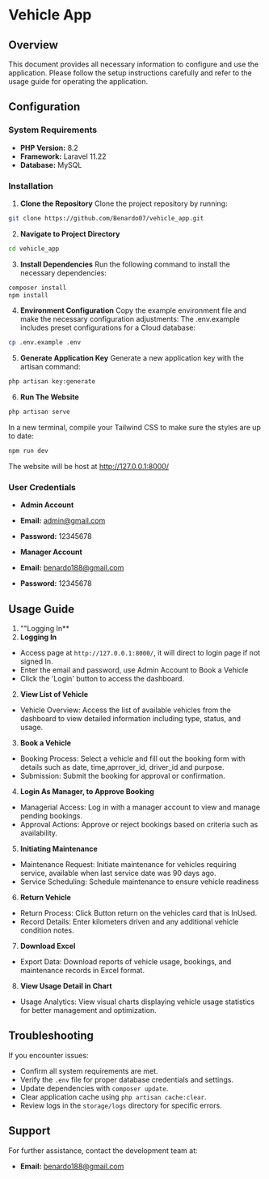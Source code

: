 # Vehicle App

## Overview

This document provides all necessary information to configure and use the application. Please follow the setup instructions carefully and refer to the usage guide for operating the application.

## Configuration

### System Requirements
- **PHP Version:** 8.2
- **Framework:** Laravel 11.22
- **Database:** MySQL

### Installation

1. **Clone the Repository**
   Clone the project repository by running:
```bash
git clone https://github.com/Benardo07/vehicle_app.git
```

2. **Navigate to Project Directory**
```bash
cd vehicle_app
```

3. **Install Dependencies**
Run the following command to install the necessary dependencies:
```bash
composer install
npm install
```

4. **Environment Configuration**
Copy the example environment file and make the necessary configuration adjustments:
The .env.example includes preset configurations for a Cloud database:
```bash
cp .env.example .env
```


5. **Generate Application Key**
Generate a new application key with the artisan command:
```bash
php artisan key:generate
```

6. **Run The Website**
```bash
php artisan serve
```
In a new terminal, compile your Tailwind CSS to make sure the styles are up to date:
```bash
npm run dev
```
The website will be host at http://127.0.0.1:8000/

### User Credentials

- **Admin Account**
- **Email:** admin@gmail.com
- **Password:** 12345678

- **Manager Account**
- **Email:** benardo188@gmail.com
- **Password:** 12345678

## Usage Guide
1. ""Logging In**
1. **Logging In**
- Access page at `http://127.0.0.1:8000/`, it will direct to login page if not signed In.
- Enter the email and password, use Admin Account to Book a Vehicle
- Click the 'Login' button to access the dashboard.
2. **View List of Vehicle**
- Vehicle Overview: Access the list of available vehicles from the dashboard to view detailed information including type, status, and usage.
3. **Book a Vehicle**
- Booking Process: Select a vehicle and fill out the booking form with details such as date, time,aprrover_id, driver_id and purpose.
- Submission: Submit the booking for approval or confirmation.
4. **Login As Manager, to Approve Booking**
- Managerial Access: Log in with a manager account to view and manage pending bookings.
- Approval Actions: Approve or reject bookings based on criteria such as availability.
5. **Initiating Maintenance**
- Maintenance Request: Initiate maintenance for vehicles requiring service, available when last service date was 90 days ago.
- Service Scheduling: Schedule maintenance to ensure vehicle readiness
6. **Return Vehicle**
- Return Process: Click Button return on the vehicles card that is InUsed.
- Record Details: Enter kilometers driven and any additional vehicle condition notes.
7. **Download Excel**
- Export Data: Download reports of vehicle usage, bookings, and maintenance records in Excel format.
8. **View Usage Detail in Chart**
- Usage Analytics: View visual charts displaying vehicle usage statistics for better management and optimization.

## Troubleshooting

If you encounter issues:
- Confirm all system requirements are met.
- Verify the `.env` file for proper database credentials and settings.
- Update dependencies with `composer update`.
- Clear application cache using `php artisan cache:clear`.
- Review logs in the `storage/logs` directory for specific errors.


## Support

For further assistance, contact the development team at:
- **Email:** benardo188@gmail.com